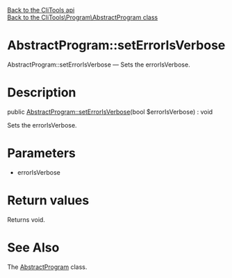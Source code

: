 [Back to the CliTools api](https://github.com/lingtalfi/CliTools/blob/master/doc/api/CliTools.md)<br>
[Back to the CliTools\Program\AbstractProgram class](https://github.com/lingtalfi/CliTools/blob/master/doc/api/CliTools/Program/AbstractProgram.md)


AbstractProgram::setErrorIsVerbose
================



AbstractProgram::setErrorIsVerbose — Sets the errorIsVerbose.




Description
================


public [AbstractProgram::setErrorIsVerbose](https://github.com/lingtalfi/CliTools/blob/master/doc/api/CliTools/Program/AbstractProgram/setErrorIsVerbose.md)(bool $errorIsVerbose) : void




Sets the errorIsVerbose.




Parameters
================


- errorIsVerbose

    


Return values
================

Returns void.







See Also
================

The [AbstractProgram](https://github.com/lingtalfi/CliTools/blob/master/doc/api/CliTools/Program/AbstractProgram.md) class.
